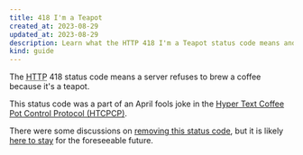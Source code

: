 ```yaml
---
title: 418 I'm a Teapot
created_at: 2023-08-29
updated_at: 2023-08-29
description: Learn what the HTTP 418 I'm a Teapot status code means and how servers can prevent teapots from brewing a coffee.
kind: guide
---
```


The <abbr title="Hypertext Transfer Protocol">HTTP</abbr> 418 status code means a server refuses to brew a coffee because it's a teapot.

This status code was a part of an April fools joke in the <a href="https://datatracker.ietf.org/doc/html/rfc2324" target="_blank" rel="noopener">Hyper Text Coffee Pot Control Protocol (HTCPCP)</a>.

There were some discussions on <a href="https://github.com/nodejs/node/issues/14644" target="_blank" rel="noopener">removing this status code</a>, but it is likely <a href="https://en.wikipedia.org/wiki/Hyper_Text_Coffee_Pot_Control_Protocol#Save_418_movement" target="_blank" rel="noopener">here to stay</a> for the foreseeable future.
